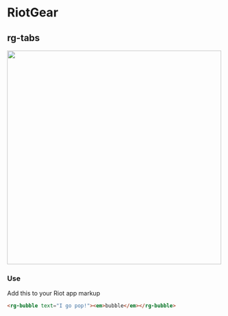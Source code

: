 # RiotGear

## rg-tabs

<img src="https://raw.githubusercontent.com/RiotGear/rg-bubble/master/demo/img/example.png" width="500px" />

### Use

Add this to your Riot app markup

```html
<rg-bubble text="I go pop!"><em>bubble</em></rg-bubble>
```
